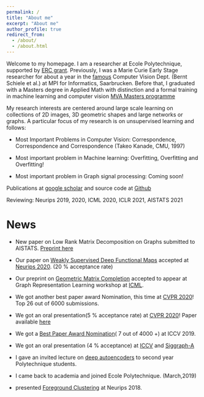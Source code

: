 ```yaml
---
permalink: /
title: "About me"
excerpt: "About me"
author_profile: true
redirect_from: 
  - /about/
  - /about.html
---
```


Welcome to my homepage. I am a researcher at Ecole Polytechnique, supported by [ERC grant](https://cordis.europa.eu/project/rcn/212108/factsheet/en). Previously, I was a Marie Curie Early Stage researcher for about a year in the [famous](https://link.springer.com/article/10.1007/s11948-009-9119-4) Computer Vision Dept. (Bernt Schiele et al.) at MPI for Informatics, Saarbrucken. Before that, I graduated with a Masters degree in Applied Math with distinction and a formal training in machine learning and computer vision [MVA Masters programme](https://www.master-mva.com/)

My research interests are centered around large scale learning on collections of 2D images, 3D geometric shapes and large networks or graphs. A particular focus of my research is on unsupervised learning and follows:

* Most Important Problems in Computer Vision: Correspondence, Correspondence and Correspondence (Takeo Kanade, CMU, 1997)

* Most important problem in Machine learning: Overfitting, Overfitting and Overfitting!

* Most important problem in Graph signal processing: Coming soon!


Publications at [google scholar](https://scholar.google.com/citations?user=79KaxoIAAAAJ&hl=en&oi=sra) and source code at [Github](https://github.com/Not-IITian)

Reviewing: Neurips 2019, 2020, ICML 2020, ICLR 2021, AISTATS 2021

News
======
* New paper on Low Rank Matrix Decomposition on Graphs submitted to AISTATS. [Preprint here](https://hal.archives-ouvertes.fr/hal-02871840/)

* Our paper on [Weakly Supervised Deep Functional Maps](https://hal.inria.fr/hal-02872053/) accepted at [Neurips 2020](https://nips.cc/Conferences/2020). (20 % acceptance rate)

* Our preprint on [Geometric Matrix Completion](https://hal.archives-ouvertes.fr/hal-02871840) accepted to appear at Graph Representation Learning workshop at [ICML](https://grlplus.github.io/overview/).

* We got another best paper award Nomination, this time at [CVPR 2020](http://cvpr2020.thecvf.com/node/817)! Top 26 out of 6000 submissions.

* We got an oral presentation(5 % acceptance rate) at [CVPR 2020](http://cvpr2020.thecvf.com/)! Paper available [here](https://arxiv.org/abs/2003.14286) 

* We got a [Best Paper Award Nomination](https://drive.google.com/open?id=1BlfJhj8axuLPXfO9kqP7hW4JIiHFp8ki)( 7 out of 4000 +) at ICCV 2019.

* We got an oral presentation (4 % acceptance) at [ICCV](https://arxiv.org/pdf/1812.03794.pdf) and [Siggraph-A](https://arxiv.org/abs/1904.07865)

* I gave an invited lecture on [deep autoencoders](https://drive.google.com/open?id=1QfdtIAxTcKoLvpr_qbaRvqV9MrH9F51i) to second year Polytechnique students.

* I came back to academia and joined Ecole Polytechnique. (March,2019)

* presented [Foreground Clustering](https://nips.cc/Conferences/2018/Schedule?showEvent=11183) at Neurips 2018.

